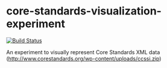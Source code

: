 # core-standards-visualization-experiment
[![Build Status](https://travis-ci.org/prismacon/core-standards-visualization-experiment.svg?branch=master)](https://travis-ci.org/prismacon/core-standards-visualization-experiment)

An experiment to visually represent Core Standards XML data (http://www.corestandards.org/wp-content/uploads/ccssi.zip)
